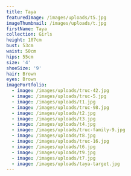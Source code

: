 ```yaml
---
title: Taya
featuredImage: /images/uploads/t5.jpg
imageThumbnail: /images/uploads/t.jpg
firstName: Taya
collection: Girls
height: 107cm
bust: 53cm
waist: 50cm
hips: 55cm
size: '4'
shoeSize: '9'
hair: Brown
eyes: Brown
imagePortfolio:
  - image: /images/uploads/truc-42.jpg
  - image: /images/uploads/truc-5.jpg
  - image: /images/uploads/t1.jpg
  - image: /images/uploads/truc-98.jpg
  - image: /images/uploads/t2.jpg
  - image: /images/uploads/t3.jpg
  - image: /images/uploads/t4.jpg
  - image: /images/uploads/truc-family-9.jpg
  - image: /images/uploads/t8.jpg
  - image: /images/uploads/truc-16.jpg
  - image: /images/uploads/t6.jpg
  - image: /images/uploads/t9.jpg
  - image: /images/uploads/t7.jpg
  - image: /images/uploads/taya-target.jpg
---
```


